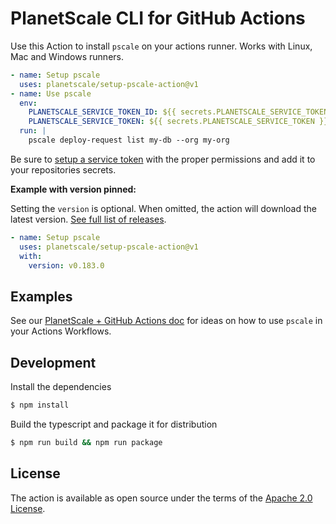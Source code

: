# PlanetScale CLI for GitHub Actions

Use this Action to install `pscale` on your actions runner. Works with Linux, Mac and Windows runners.

```yaml
- name: Setup pscale
  uses: planetscale/setup-pscale-action@v1
- name: Use pscale
  env:
    PLANETSCALE_SERVICE_TOKEN_ID: ${{ secrets.PLANETSCALE_SERVICE_TOKEN_ID }}
    PLANETSCALE_SERVICE_TOKEN: ${{ secrets.PLANETSCALE_SERVICE_TOKEN }}
  run: |
    pscale deploy-request list my-db --org my-org
```

Be sure to [setup a service token](https://planetscale.com/docs/concepts/service-tokens) with the proper permissions and add it to your repositories secrets.

**Example with version pinned:**

Setting the `version` is optional. When omitted, the action will download the latest version. [See full list of releases](https://github.com/planetscale/cli/releases).

```yaml
- name: Setup pscale
  uses: planetscale/setup-pscale-action@v1
  with:
    version: v0.183.0
```

## Examples
See our [PlanetScale + GitHub Actions doc](https://planetscale.com/docs/devops/github-actions) for ideas on how to use `pscale` in your Actions Workflows.

## Development

Install the dependencies  
```bash
$ npm install
```

Build the typescript and package it for distribution
```bash
$ npm run build && npm run package
```

## License

The action is available as open source under the terms of the [Apache 2.0 License](https://opensource.org/license/apache-2-0/).

